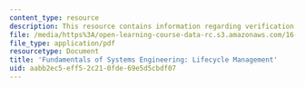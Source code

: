 ```yaml
---
content_type: resource
description: This resource contains information regarding verification and validation.
file: /media/https%3A/open-learning-course-data-rc.s3.amazonaws.com/16-842-fundamentals-of-systems-engineering-fall-2015/aabb2ec5eff52c210fde69e5d5cbdf07_MIT16_842F15_Ses11_Life.pdf
file_type: application/pdf
resourcetype: Document
title: 'Fundamentals of Systems Engineering: Lifecycle Management'
uid: aabb2ec5-eff5-2c21-0fde-69e5d5cbdf07
---
```

